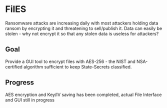 # FilES

Ransomware attacks are increasing daily with most attackers
holding data ransom by encrypting it and threatening to sell/publish it.
Data can easily be stolen - why not encrypt it so that any stolen data is
useless for attackers?

## Goal

Provide a GUI tool to encrypt files with AES-256 - 
the NIST and NSA-certified
algorithm sufficient to keep State-Secrets classified.

## Progress

AES encryption and Key/IV saving has been completed, actual File
Interface and GUI still in progress
